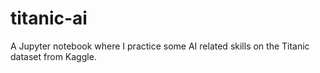 # titanic-ai
A Jupyter notebook where I practice some AI related skills on the Titanic dataset from Kaggle.
